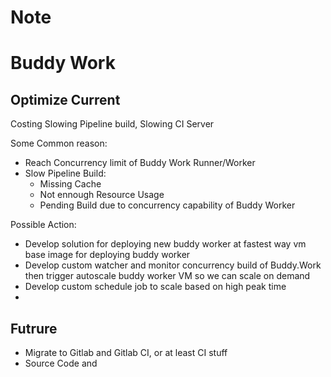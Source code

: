 # Note
# Buddy Work

## Optimize Current
Costing
Slowing Pipeline build, Slowing CI Server

Some Common reason:
- Reach Concurrency limit of Buddy Work Runner/Worker
- Slow Pipeline Build:
    + Missing Cache
    + Not ennough Resource Usage
    + Pending Build due to concurrency capability of Buddy Worker


Possible Action:
- Develop solution for deploying new buddy worker at fastest way vm base image for deploying buddy worker 
- Develop custom watcher and monitor concurrency build of Buddy.Work then trigger autoscale buddy worker VM so we can scale on demand
- Develop custom schedule job to scale based on high peak time
- 


## Futrure
- Migrate to Gitlab and Gitlab CI, or at least CI stuff
- Source Code and 